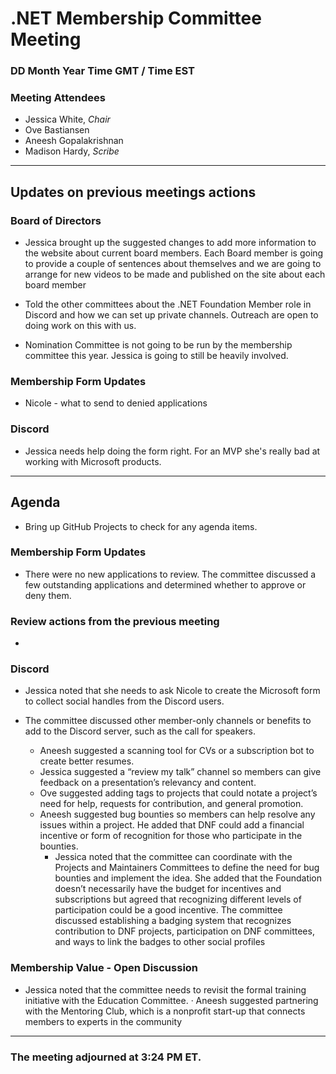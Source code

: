 # .NET Membership Committee Meeting

### DD Month Year Time GMT / Time EST

### Meeting Attendees

* Jessica White, *Chair*
* Ove Bastiansen
* Aneesh Gopalakrishnan
* Madison Hardy, *Scribe*

---

## Updates on previous meetings actions

### Board of Directors

* Jessica brought up the suggested changes to add more information to the website about current board members. Each Board member is going to provide a couple of sentences about themselves and we are going to arrange for new videos to be made and published on the site about each board member

* Told the other committees about the .NET Foundation Member role in Discord and how we can set up private channels. Outreach are open to doing work on this with us.

* Nomination Committee is not going to be run by the membership committee this year. Jessica is going to still be heavily involved.

### Membership Form Updates

* Nicole - what to send to denied applications

### Discord

* Jessica needs help doing the form right. For an MVP she's really bad at working with Microsoft products.

---

## Agenda

* Bring up GitHub Projects to check for any agenda items.

### **Membership Form Updates**

* There were no new applications to review. The committee discussed a few outstanding applications and determined whether to approve or deny them.

### **Review actions from the previous meeting**

* 

### **Discord**

* Jessica noted that she needs to ask Nicole to create the Microsoft form to collect social handles from the Discord users.

* The committee discussed other member-only channels or benefits to add to the Discord server, such as the call for speakers.
    * Aneesh suggested a scanning tool for CVs or a subscription bot to create better resumes.
    * Jessica suggested a “review my talk” channel so members can give feedback on a presentation’s relevancy and content.
    * Ove suggested adding tags to projects that could notate a project’s need for help, requests for contribution, and general promotion.
    * Aneesh suggested bug bounties so members can help resolve any issues within a project. He added that DNF could add a financial incentive or form of recognition for those who participate in the bounties.
      *  Jessica noted that the committee can coordinate with the Projects and Maintainers Committees to define the need for bug bounties and implement the idea. She added that the Foundation doesn’t necessarily have the budget for incentives and subscriptions but agreed that recognizing different levels of participation could be a good incentive. The committee discussed establishing a badging system that recognizes contribution to DNF projects, participation on DNF committees, and ways to link the badges to other social profiles

### Membership Value - Open Discussion

* Jessica noted that the committee needs to revisit the formal training initiative with the Education Committee. · Aneesh suggested partnering with the Mentoring Club, which is a nonprofit start-up that connects members to experts in the community

---

### The meeting adjourned at 3:24 PM ET.
